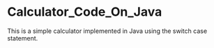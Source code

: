# Calculator_Code_On_Java
This is a simple calculator implemented in Java using the switch case statement. 
